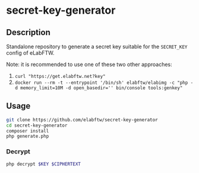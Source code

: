 # secret-key-generator

## Description

Standalone repository to generate a secret key suitable for the `SECRET_KEY` config of eLabFTW.

Note: it is recommended to use one of these two other approaches:

1. `curl "https://get.elabftw.net?key"`
2. `docker run --rm -t --entrypoint '/bin/sh' elabftw/elabimg -c "php -d memory_limit=10M -d open_basedir='' bin/console tools:genkey"`

## Usage

~~~bash
git clone https://github.com/elabftw/secret-key-generator
cd secret-key-generator
composer install
php generate.php
~~~

### Decrypt

~~~bash
php decrypt $KEY $CIPHERTEXT
~~~
